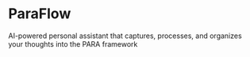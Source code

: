 # ParaFlow
AI-powered personal assistant that captures, processes, and organizes your thoughts into the PARA framework
